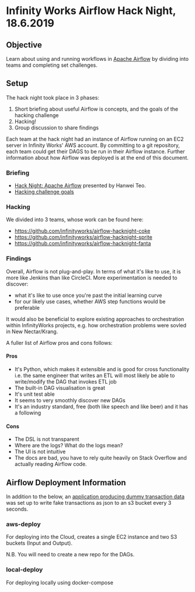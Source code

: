 # Infinity Works Airflow Hack Night, 18.6.2019

## Objective
Learn about using and running workflows in [Apache Airflow](https://airflow.apache.org/) by dividing into teams and completing set challenges.

## Setup
The hack night took place in 3 phases:
1. Short briefing about useful Airflow is concepts, and the goals of the hacking challenge 
2. Hacking!
3. Group discussion to share findings

Each team at the hack night had an instance of Airflow running on an EC2 server in Infinity Works' AWS account. By committing to a git repository, each team could get their DAGS to be run in their Airflow instance. Further information about how Airflow was deployed is at the end of this document.

### Briefing
* [Hack Night: Apache Airflow](https://drive.google.com/a/infinityworks.com/file/d/1o8AG6c-T6EvelO2Mgr-IRaaQKz0LeWwG/view?usp=sharing) presented by Hanwei Teo.
* [Hacking challenge goals](https://drive.google.com/open?id=1WG9LoIhK_QWsC1cbQKDgsvtQLOuY2LTj)

### Hacking
We divided into 3 teams, whose work can be found here:
* https://github.com/infinityworks/airflow-hacknight-coke
* https://github.com/infinityworks/airflow-hacknight-sprite
* https://github.com/infinityworks/airflow-hacknight-fanta

### Findings
Overall, Airflow is not plug-and-play. In terms of what it's like to use, it is more like Jenkins than like CircleCI. More experimentation is needed to discover:
* what it's like to use once you're past the initial learning curve
* for our likely use cases, whether AWS step functions would be preferable

It would also be beneficial to explore existing approaches to orchestration within InfinityWorks projects, e.g. how orchestration problems were sovled in New Nectar/Krang.

A fuller list of Airflow pros and cons follows:

#### Pros
* It's Python, which makes it extensible and is good for cross functionality i.e. the same engineer that writes an ETL will most likely be able to write/modify the DAG that invokes ETL job
* The built-in DAG visualisation is great
* It's unit test able
* It seems to very smoothly discover new DAGs
* It's an industry standard, free (both like speech and like beer) and it has a following

#### Cons
* The DSL is not transparent
* Where are the logs? What do the logs mean?
* The UI is not intuitive
* The docs are bad, you have to rely quite heavily on Stack Overflow and actually reading Airflow code.

## Airflow Deployment Information

In addition to the below, an [application producing dummy transaction data](https://github.com/infinityworks/iw-airflow-hack-dummy-data-generator) was set up to write fake transactions as json to an s3 bucket every 3 seconds.

### aws-deploy

For deploying into the Cloud, creates a single EC2 instance and two S3 buckets (Input and Output).

N.B. You will need to create a new repo for the DAGs.

### local-deploy

For deploying locally using docker-compose
